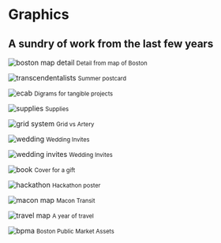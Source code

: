 # Graphics
## A sundry of work from the last few years

![boston map detail](https://s3.amazonaws.com/jlord/bostonmap_zoom.jpg)
<small class="meta">Detail from map of Boston</small>

![transcendentalists](https://s3.amazonaws.com/jlord/summerfun_trans.jpg)
<small class="meta">Summer postcard</small>

![ecab](https://s3.amazonaws.com/jlord/ecab_collage.jpg)
<small class="meta">Digrams for tangible projects</small>

![supplies](https://s3.amazonaws.com/jlord/ecab_photo.jpg)
<small class="meta">Supplies</small>

![grid system](https://s3.amazonaws.com/jlord/streetsystem.png)
<small class="meta">Grid vs Artery</small>

![wedding](https://s3.amazonaws.com/jlord/nola.png)
<small class="meta">Wedding Invites</small>

![wedding invites](https://s3.amazonaws.com/jlord/nola_photo2.jpg)
<small class="meta">Wedding Invites</small>

![book](https://s3.amazonaws.com/jlord/holly_cover.png)
<small class="meta">Cover for a gift</small>

![hackathon](https://s3.amazonaws.com/jlord/poster_pdxhack.jpg)
<small class="meta">Hackathon poster</small>

![macon map](https://s3.amazonaws.com/jlord/misc_transitmap.png)
<small class="meta">Macon Transit</small>

![travel map](https://s3.amazonaws.com/jlord/misc_cfayearmap.png)
<small class="meta">A year of travel</small>

![bpma](https://s3.amazonaws.com/jlord/bpma_brochure.jpg)
<small class="meta">Boston Public Market Assets</small>
